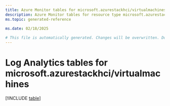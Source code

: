 ```yaml
---
title: Azure Monitor tables for microsoft.azurestackhci/virtualmachines
description: Azure Monitor tables for resource type microsoft.azurestackhci/virtualmachines
ms.topic: generated-reference
   
ms.date: 02/18/2025

# This file is automatically generated. Changes will be overwritten. Do not change this file directly.
---
```


# Log Analytics tables for microsoft.azurestackhci/virtualmachines  

[!INCLUDE [table](~/reusable-content/ce-skilling/azure/includes/azure-monitor/reference/tables/microsoft-azurestackhci_virtualmachines-include.md)]

